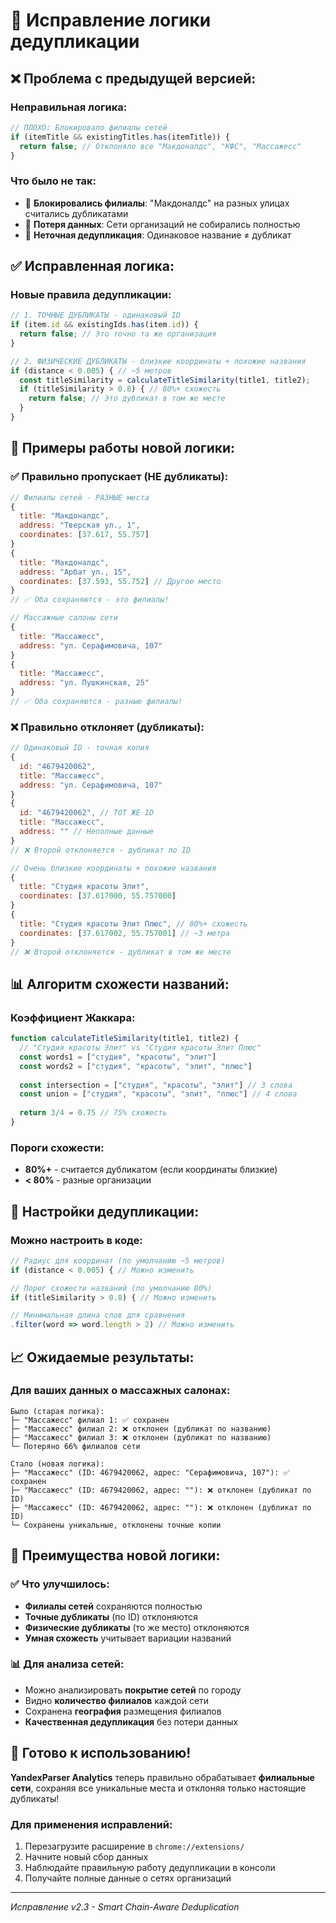 # 🔧 Исправление логики дедупликации

## ❌ **Проблема с предыдущей версией:**

### **Неправильная логика:**
```javascript
// ПЛОХО: Блокировало филиалы сетей
if (itemTitle && existingTitles.has(itemTitle)) {
  return false; // Отклоняло все "Макдоналдс", "КФС", "Массажесс"
}
```

### **Что было не так:**
- 🚨 **Блокировались филиалы**: "Макдоналдс" на разных улицах считались дубликатами
- 🚨 **Потеря данных**: Сети организаций не собирались полностью
- 🚨 **Неточная дедупликация**: Одинаковое название ≠ дубликат

## ✅ **Исправленная логика:**

### **Новые правила дедупликации:**

```javascript
// 1. ТОЧНЫЕ ДУБЛИКАТЫ - одинаковый ID
if (item.id && existingIds.has(item.id)) {
  return false; // Это точно та же организация
}

// 2. ФИЗИЧЕСКИЕ ДУБЛИКАТЫ - близкие координаты + похожие названия
if (distance < 0.005) { // ~5 метров
  const titleSimilarity = calculateTitleSimilarity(title1, title2);
  if (titleSimilarity > 0.8) { // 80%+ схожесть
    return false; // Это дубликат в том же месте
  }
}
```

## 🎯 **Примеры работы новой логики:**

### **✅ Правильно пропускает (НЕ дубликаты):**

```javascript
// Филиалы сетей - РАЗНЫЕ места
{
  title: "Макдоналдс",
  address: "Тверская ул., 1", 
  coordinates: [37.617, 55.757]
}
{
  title: "Макдоналдс", 
  address: "Арбат ул., 15",
  coordinates: [37.593, 55.752] // Другое место
}
// ✅ Оба сохраняются - это филиалы!

// Массажные салоны сети
{
  title: "Массажесс",
  address: "ул. Серафимовича, 107"
}
{
  title: "Массажесс",
  address: "ул. Пушкинская, 25" 
}
// ✅ Оба сохраняются - разные филиалы!
```

### **❌ Правильно отклоняет (дубликаты):**

```javascript
// Одинаковый ID - точная копия
{
  id: "4679420062",
  title: "Массажесс",
  address: "ул. Серафимовича, 107"
}
{
  id: "4679420062", // ТОТ ЖЕ ID
  title: "Массажесс",
  address: "" // Неполные данные
}
// ❌ Второй отклоняется - дубликат по ID

// Очень близкие координаты + похожие названия
{
  title: "Студия красоты Элит",
  coordinates: [37.617000, 55.757000]
}
{
  title: "Студия красоты Элит Плюс", // 80%+ схожесть
  coordinates: [37.617002, 55.757001] // ~3 метра
}
// ❌ Второй отклоняется - дубликат в том же месте
```

## 📊 **Алгоритм схожести названий:**

### **Коэффициент Жаккара:**
```javascript
function calculateTitleSimilarity(title1, title2) {
  // "Студия красоты Элит" vs "Студия красоты Элит Плюс"
  const words1 = ["студия", "красоты", "элит"]
  const words2 = ["студия", "красоты", "элит", "плюс"]
  
  const intersection = ["студия", "красоты", "элит"] // 3 слова
  const union = ["студия", "красоты", "элит", "плюс"] // 4 слова
  
  return 3/4 = 0.75 // 75% схожесть
}
```

### **Пороги схожести:**
- **80%+** - считается дубликатом (если координаты близкие)
- **< 80%** - разные организации

## 🔧 **Настройки дедупликации:**

### **Можно настроить в коде:**

```javascript
// Радиус для координат (по умолчанию ~5 метров)
if (distance < 0.005) { // Можно изменить

// Порог схожести названий (по умолчанию 80%)
if (titleSimilarity > 0.8) { // Можно изменить

// Минимальная длина слов для сравнения
.filter(word => word.length > 2) // Можно изменить
```

## 📈 **Ожидаемые результаты:**

### **Для ваших данных о массажных салонах:**

```
Было (старая логика):
├─ "Массажесс" филиал 1: ✅ сохранен
├─ "Массажесс" филиал 2: ❌ отклонен (дубликат по названию)
├─ "Массажесс" филиал 3: ❌ отклонен (дубликат по названию)
└─ Потеряно 66% филиалов сети

Стало (новая логика):
├─ "Массажесс" (ID: 4679420062, адрес: "Серафимовича, 107"): ✅ сохранен
├─ "Массажесс" (ID: 4679420062, адрес: ""): ❌ отклонен (дубликат по ID)
├─ "Массажесс" (ID: 4679420062, адрес: ""): ❌ отклонен (дубликат по ID)
└─ Сохранены уникальные, отклонены точные копии
```

## 🎯 **Преимущества новой логики:**

### **✅ Что улучшилось:**
- **Филиалы сетей** сохраняются полностью
- **Точные дубликаты** (по ID) отклоняются
- **Физические дубликаты** (то же место) отклоняются
- **Умная схожесть** учитывает вариации названий

### **📊 Для анализа сетей:**
- Можно анализировать **покрытие сетей** по городу
- Видно **количество филиалов** каждой сети
- Сохранена **география** размещения филиалов
- **Качественная дедупликация** без потери данных

## 🚀 **Готово к использованию!**

**YandexParser Analytics** теперь правильно обрабатывает **филиальные сети**, сохраняя все уникальные места и отклоняя только настоящие дубликаты!

### **Для применения исправлений:**
1. Перезагрузите расширение в `chrome://extensions/`
2. Начните новый сбор данных
3. Наблюдайте правильную работу дедупликации в консоли
4. Получайте полные данные о сетях организаций

---

*Исправление v2.3 - Smart Chain-Aware Deduplication*
